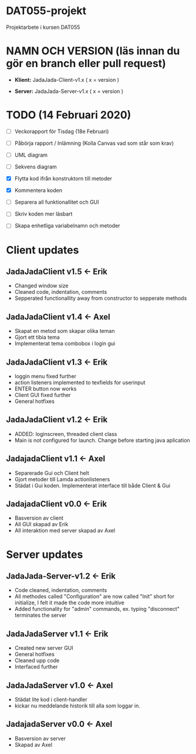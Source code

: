 # DAT055-projekt
Projektarbete i kursen DAT055 

# NAMN OCH VERSION (läs innan du gör en branch eller pull request)
- **Klient:** JadaJada-Client-v1.x      ( x = version )

- **Server:** JadaJada-Server-v1.x      ( x = version )

# TODO (14 Februari 2020)
- [ ] Veckorapport för Tisdag (18e Februari)

- [ ] Påbörja rapport / Inlämning (Kolla Canvas vad som står som krav)

- [ ] UML diagram

- [ ] Sekvens diagram

- [x] Flytta kod ifrån konstruktorn till metoder

- [x] Kommentera koden

- [ ] Separera all funktionallitet och GUI

- [ ] Skriv koden mer läsbart

- [ ] Skapa enhetliga variabelnamn och metoder


# Client updates

## JadaJadaClient v1.5 <- Erik
- Changed window size
- Cleaned code, indentation, comments
- Sepperated functionallity away from constructor to sepperate methods


## JadaJadaClient v1.4 <- Axel
- Skapat en metod som skapar olika teman
- Gjort ett tibia tema
- Implementerat tema combobox i login gui


## JadaJadaClient v1.3 <- Erik
- loggin menu fixed further
- action listeners implemented to texfields for userinput
- ENTER button now works 
- Client GUI fixed further
- General hotfixes


## JadaJadaClient v1.2 <- Erik
- ADDED: loginscreen, threaded client class
- Main is not configured for launch. Change before starting java aplication


## JadajadaClient v1.1 <- Axel
- Separerade Gui och Client helt
- Gjort metoder till Lamda actionlisteners 
- Städat i Gui koden. Implementerat interface till både Client & Gui


## JadajadaClient v0.0 <- Erik
- Basversion av client
- All GUI skapad av Erik
- All interaktion med server skapad av Axel


# Server updates


## JadaJada-Server-v1.2 <- Erik
- Code cleaned, indentation, comments
- All methodes called "Configuration" are now called "Init" short for initialize, I felt it made the code more intuitive
- Added functionality for "admin" commands, ex. typing "disconnect" terminates the server


## JadaJadaServer v1.1 <- Erik
- Created new server GUI
- General hotfixes
- Cleaned upp code
- Interfaced further


## JadaJadaServer v1.0 <- Axel
- Städat lite kod i client-handler
- kickar nu meddelande historik till alla som loggar in.


## JadajadaServer v0.0 <- Axel
- Basversion av server
- Skapad av Axel

